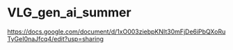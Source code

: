 # VLG_gen_ai_summer

https://docs.google.com/document/d/1xO003ziebpKNIt30mFjDe6iPbQXoRuTyGeI0naJfcq4/edit?usp=sharing
